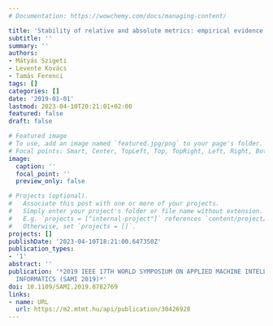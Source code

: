```yaml
---
# Documentation: https://wowchemy.com/docs/managing-content/

title: 'Stability of relative and absolute metrics: empirical evidence from pulmonology'
subtitle: ''
summary: ''
authors:
- Mátyás Szigeti
- Levente Kovács
- Tamás Ferenci
tags: []
categories: []
date: '2019-01-01'
lastmod: 2023-04-10T20:21:01+02:00
featured: false
draft: false

# Featured image
# To use, add an image named `featured.jpg/png` to your page's folder.
# Focal points: Smart, Center, TopLeft, Top, TopRight, Left, Right, BottomLeft, Bottom, BottomRight.
image:
  caption: ''
  focal_point: ''
  preview_only: false

# Projects (optional).
#   Associate this post with one or more of your projects.
#   Simply enter your project's folder or file name without extension.
#   E.g. `projects = ["internal-project"]` references `content/project/deep-learning/index.md`.
#   Otherwise, set `projects = []`.
projects: []
publishDate: '2023-04-10T18:21:00.647350Z'
publication_types:
- '1'
abstract: ''
publication: '*2019 IEEE 17TH WORLD SYMPOSIUM ON APPLIED MACHINE INTELLIGENCE AND
  INFORMATICS (SAMI 2019)*'
doi: 10.1109/SAMI.2019.8782769
links:
- name: URL
  url: https://m2.mtmt.hu/api/publication/30426928
---
```

